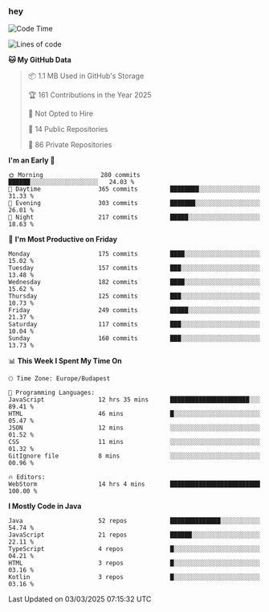### hey

<!--START_SECTION:waka-->
![Code Time](http://img.shields.io/badge/Code%20Time-1%2C113%20hrs%206%20mins-blue)

![Lines of code](https://img.shields.io/badge/From%20Hello%20World%20I%27ve%20Written-2.4%20million%20lines%20of%20code-blue)

**🐱 My GitHub Data** 

> 📦 1.1 MB Used in GitHub's Storage 
 > 
> 🏆 161 Contributions in the Year 2025
 > 
> 🚫 Not Opted to Hire
 > 
> 📜 14 Public Repositories 
 > 
> 🔑 86 Private Repositories 
 > 
**I'm an Early 🐤** 

```text
🌞 Morning                280 commits         ██████░░░░░░░░░░░░░░░░░░░   24.03 % 
🌆 Daytime                365 commits         ████████░░░░░░░░░░░░░░░░░   31.33 % 
🌃 Evening                303 commits         ███████░░░░░░░░░░░░░░░░░░   26.01 % 
🌙 Night                  217 commits         █████░░░░░░░░░░░░░░░░░░░░   18.63 % 
```
📅 **I'm Most Productive on Friday** 

```text
Monday                   175 commits         ████░░░░░░░░░░░░░░░░░░░░░   15.02 % 
Tuesday                  157 commits         ███░░░░░░░░░░░░░░░░░░░░░░   13.48 % 
Wednesday                182 commits         ████░░░░░░░░░░░░░░░░░░░░░   15.62 % 
Thursday                 125 commits         ███░░░░░░░░░░░░░░░░░░░░░░   10.73 % 
Friday                   249 commits         █████░░░░░░░░░░░░░░░░░░░░   21.37 % 
Saturday                 117 commits         ███░░░░░░░░░░░░░░░░░░░░░░   10.04 % 
Sunday                   160 commits         ███░░░░░░░░░░░░░░░░░░░░░░   13.73 % 
```


📊 **This Week I Spent My Time On** 

```text
🕑︎ Time Zone: Europe/Budapest

💬 Programming Languages: 
JavaScript               12 hrs 35 mins      ██████████████████████░░░   89.41 % 
HTML                     46 mins             █░░░░░░░░░░░░░░░░░░░░░░░░   05.47 % 
JSON                     12 mins             ░░░░░░░░░░░░░░░░░░░░░░░░░   01.52 % 
CSS                      11 mins             ░░░░░░░░░░░░░░░░░░░░░░░░░   01.32 % 
GitIgnore file           8 mins              ░░░░░░░░░░░░░░░░░░░░░░░░░   00.96 % 

🔥 Editors: 
WebStorm                 14 hrs 4 mins       █████████████████████████   100.00 % 
```

**I Mostly Code in Java** 

```text
Java                     52 repos            ██████████████░░░░░░░░░░░   54.74 % 
JavaScript               21 repos            ██████░░░░░░░░░░░░░░░░░░░   22.11 % 
TypeScript               4 repos             █░░░░░░░░░░░░░░░░░░░░░░░░   04.21 % 
HTML                     3 repos             █░░░░░░░░░░░░░░░░░░░░░░░░   03.16 % 
Kotlin                   3 repos             █░░░░░░░░░░░░░░░░░░░░░░░░   03.16 % 
```




 Last Updated on 03/03/2025 07:15:32 UTC
<!--END_SECTION:waka-->
